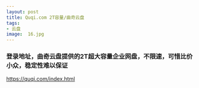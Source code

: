 ```yaml
---
layout: post
title: Quqi.com 2T容量/曲奇云盘
tags:
- 云盘
image:  16.jpg
---
```




### 登录地址，曲奇云盘提供的2T超大容量企业网盘，不限速，可惜比价小众，稳定性难以保证<br>
https://quqi.com/index.html
